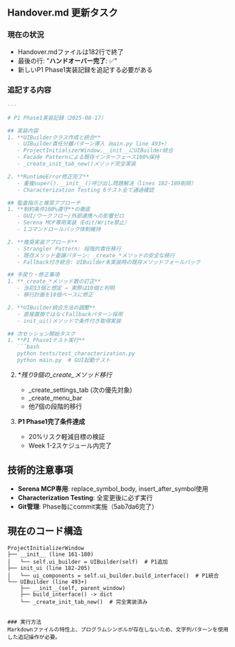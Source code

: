 ## Handover.md 更新タスク

### 現在の状況
- Handover.mdファイルは182行で終了
- 最後の行: "**ハンドオーバー完了**: ✅"
- 新しいP1 Phase1実装記録を追記する必要がある

### 追記する内容
```markdown
---

# P1 Phase1実装記録（2025-08-17）

## 実装内容
1. **UIBuilderクラス作成と統合**
   - UIBuilder責任分離パターン導入（main.py line 493+）
   - ProjectInitializerWindow.__init__にUIBuilder統合
   - Facade Patternによる既存インターフェース100%保持
   - _create_init_tab_new()メソッド完全実装

2. **RuntimeError修正完了**
   - 重複super().__init__()呼び出し問題解決（lines 182-189削除）
   - Characterization Testing 6テスト全て通過確認

## 監査指示と推奨アプローチ
1. **制約条件100%遵守**の徹底
   - GUI/ワークフロー/外部連携への影響ゼロ
   - Serena MCP専用実装（Edit/Write禁止）
   - 1コマンドロールバック体制維持

2. **推奨実装アプローチ**
   - Strangler Pattern: 段階的責任移行
   - 既存メソッド委譲パターン: _create_*メソッドの安全な移行
   - Fallback付き統合: UIBuilder未実装時の既存メソッドフォールバック

## 手戻り・修正事項
1. **_create_*メソッド数の訂正**
   - 当初13個と想定 → 実際は10個と判明
   - 移行計画を10個ベースに修正

2. **UIBuilder統合方法の調整**
   - 直接置換ではなくFallbackパターン採用
   - init_ui()メソッドで条件付き取得実装

## 次セッション開始タスク
1. **P1 Phase1テスト実行**
   ```bash
   python tests/test_characterization.py
   python main.py  # GUI起動テスト
   ```

2. **残り9個の_create_*メソッド移行**
   - _create_settings_tab (次の優先対象)
   - _create_menu_bar
   - 他7個の段階的移行

3. **P1 Phase1完了条件達成**
   - 20%リスク軽減目標の検証
   - Week 1-2スケジュール内完了

## 技術的注意事項
- **Serena MCP専用**: replace_symbol_body, insert_after_symbol使用
- **Characterization Testing**: 全変更後に必ず実行
- **Git管理**: Phase毎にcommit実施（5ab7da6完了）

## 現在のコード構造
```
ProjectInitializerWindow
├── __init__ (line 161-180)
│   └── self.ui_builder = UIBuilder(self)  # P1追加
├── init_ui (line 182-205)
│   └── ui_components = self.ui_builder.build_interface()  # P1統合
└── UIBuilder (line 493+)
    ├── __init__(self, parent_window)
    ├── build_interface() -> dict
    └── _create_init_tab_new()  # 完全実装済み
```
```

### 実行方法
Markdownファイルの特性上、プログラムシンボルが存在しないため、文字列パターンを使用した追記操作が必要。